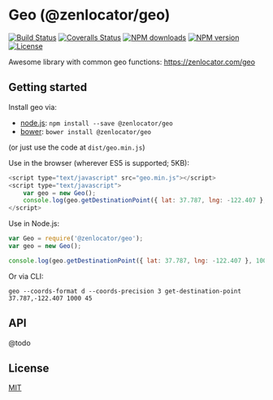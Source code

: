 # Geo (@zenlocator/geo)

[![Build Status][travis-image]][travis-url]
[![Coveralls Status][coveralls-image]][coveralls-url]
[![NPM downloads][npm-downloads-image]][npm-url]
[![NPM version][npm-version-image]][npm-url]
[![License][license-image]][license-url]

Awesome library with common geo functions: <https://zenlocator.com/geo>

Getting started
-------

Install geo via:

- [node.js](https://nodejs.org): `npm install --save @zenlocator/geo`
- [bower](http://bower.io/): `bower install @zenlocator/geo`

(or just use the code at `dist/geo.min.js`)

Use in the browser (wherever ES5 is supported; 5KB):

```javascript
<script type="text/javascript" src="geo.min.js"></script>
<script type="text/javascript">
    var geo = new Geo();
    console.log(geo.getDestinationPoint({ lat: 37.787, lng: -122.407 }, 1000, 45));
</script>
```

Use in Node.js:

```javascript
var Geo = require('@zenlocator/geo');
var geo = new Geo();

console.log(geo.getDestinationPoint({ lat: 37.787, lng: -122.407 }, 1000, 45));
```

Or via CLI:

```shell
geo --coords-format d --coords-precision 3 get-destination-point 37.787,-122.407 1000 45
```

API
---

@todo

License
-------

[MIT](LICENSE)

[travis-url]: https://travis-ci.org/@zenlocator/geo
[travis-image]: https://travis-ci.org/@zenlocator/geo

[coveralls-url]: https://coveralls.io/github/@zenlocator/geo
[coveralls-image]: https://coveralls.io/repos/github/@zenlocator/geo/badge.svg

[npm-downloads-image]: https://img.shields.io/npm/dm/@zenlocator/geo.svg?style=flat-square
[npm-version-image]: https://img.shields.io/npm/v/@zenlocator/geo.svg
[npm-url]: https://www.npmjs.com/package/@zenlocator/geo

[license-url]: https://github.com/zenlocator/geo/blob/master/LICENSE
[license-image]: https://img.shields.io/packagist/l/@zenlocator/geo.svg?style=flat
